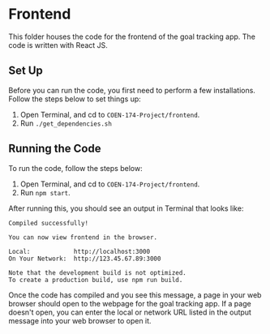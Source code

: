 # Frontend

This folder houses the code for the frontend of the goal tracking app. The code is written with React JS.

## Set Up

Before you can run the code, you first need to perform a few installations. Follow the steps below to set things up:

1. Open Terminal, and cd to `COEN-174-Project/frontend`.
2. Run `./get_dependencies.sh`

## Running the Code

To run the code, follow the steps below:

1. Open Terminal, and cd to `COEN-174-Project/frontend`.
2. Run `npm start`.

After running this, you should see an output in Terminal that looks like:

```
Compiled successfully!

You can now view frontend in the browser.

Local:            http://localhost:3000
On Your Network:  http://123.45.67.89:3000

Note that the development build is not optimized.
To create a production build, use npm run build.
```

Once the code has compiled and you see this message, a page in your web browser should open to the webpage for the goal tracking app. If a page doesn't open, you can enter the local or network URL listed in the output message into your web browser to open it.
